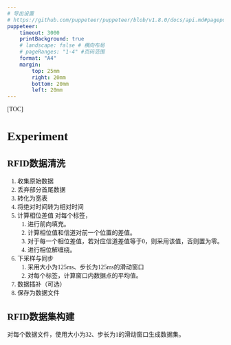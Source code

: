 ```yaml
---
# 导出设置
# https://github.com/puppeteer/puppeteer/blob/v1.8.0/docs/api.md#pagepdfoptions
puppeteer:
    timeout: 3000
    printBackground: true
    # landscape: false # 横向布局
    # pageRanges: "1-4" #页码范围
    format: "A4"
    margin:
        top: 25mm
        right: 20mm
        bottom: 20mm
        left: 20mm     
---
```


<div style="font-family: Times New Roman, 楷体">

[TOC]

# Experiment

## RFID数据清洗
1. 收集原始数据
2. 丢弃部分首尾数据
3. 转化为宽表
4. 将绝对时间转为相对时间
5. 计算相位差值
    对每个标签，
    1. 进行前向填充。
    2. 计算相位值和信道对前一个位置的差值。
    3. 对于每一个相位差值，若对应信道差值等于0，则采用该值，否则置为零。
    4. 进行相位解缠绕。
6. 下采样与同步
    1. 采用大小为125ms、步长为125ms的滑动窗口
    2. 对每个标签，计算窗口内数据点的平均值。
7. 数据插补（可选）
8. 保存为数据文件

## RFID数据集构建
对每个数据文件，使用大小为32、步长为1的滑动窗口生成数据集。
